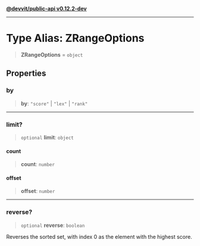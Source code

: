 [**@devvit/public-api v0.12.2-dev**](../README.md)

---

# Type Alias: ZRangeOptions

> **ZRangeOptions** = `object`

## Properties

<a id="by"></a>

### by

> **by**: `"score"` \| `"lex"` \| `"rank"`

---

<a id="limit"></a>

### limit?

> `optional` **limit**: `object`

#### count

> **count**: `number`

#### offset

> **offset**: `number`

---

<a id="reverse"></a>

### reverse?

> `optional` **reverse**: `boolean`

Reverses the sorted set, with index 0 as the element with the highest
score.
